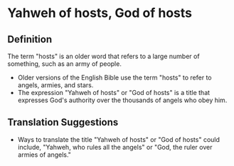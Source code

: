 # Yahweh of hosts, God of hosts

## Definition

The term "hosts" is an older word that refers to a large number of something, such as an army of people.

* Older versions of the English Bible use the term "hosts" to refer to angels, armies, and stars.
* The expression "Yahweh of hosts" or "God of hosts" is a title that expresses God's authority over the thousands of angels who obey him.


## Translation Suggestions



* Ways to translate the title "Yahweh of hosts" or "God of hosts" could include, "Yahweh, who rules all the angels" or "God, the ruler over armies of angels."